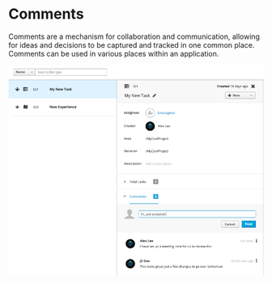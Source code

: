 # Comments

Comments are a mechanism for collaboration and communication, allowing for ideas and decisions to be captured and tracked in one common place. Comments can be used in various places within an application.

![Comments example](img/Comment_Sample_Use.png)
